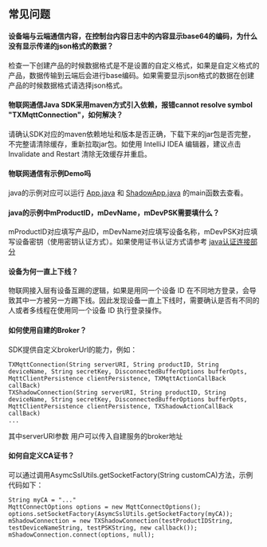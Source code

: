 ## 常见问题

#### 设备端与云端通信内容，在控制台内容日志中的内容显示base64的编码，为什么没有显示传递的json格式的数据？

检查一下创建产品的时候数据格式是不是设置的自定义格式，如果是自定义格式的产品，数据传输到云端后会进行base编码。如果需要显示json格式的数据在创建产品的时候数据格式请选择json格式。

#### 物联网通信Java SDK采用maven方式引入依赖，报错cannot resolve symbol "TXMqttConnection"，如何解决？

请确认SDK对应的maven依赖地址和版本是否正确，下载下来的jar包是否完整，不完整请清除缓存，重新拉取jar包。如使用 IntelliJ IDEA 编辑器，建议点击 Invalidate and Restart 清除无效缓存并重启。

#### 物联网通信有示例Demo吗

java的示例对应可以运行 [App.java](https://github.com/tencentyun/iot-device-java/blob/master/hub-device-java/src/main/java/com/tencent/iot/hub/device/java/App.java) 和 [ShadowApp.java](https://github.com/tencentyun/iot-device-java/blob/master/hub-device-java/src/main/java/com/tencent/iot/hub/device/java/ShadowApp.java) 的main函数去查看。

#### java的示例中mProductID，mDevName，mDevPSK需要填什么？

mProductID对应填写产品ID，mDevName对应填写设备名称，mDevPSK对应填写设备密钥（使用密钥认证方式）。如果使用证书认证方式请参考 [java认证连接部分](https://github.com/tencentyun/iot-device-java/blob/master/hub-device-java/README.md#认证连接)

#### 设备为何一直上下线？

物联网接入层有设备互踢的逻辑，如果是用同一个设备 ID 在不同地方登录，会导致其中一方被另一方踢下线。因此发现设备一直上下线时，需要确认是否有不同的人或者多线程在使用同一个设备 ID 执行登录操作。

#### 如何使用自建的Broker？

SDK提供自定义brokerUrl的能力，例如：
```
TXMqttConnection(String serverURI, String productID, String deviceName, String secretKey, DisconnectedBufferOptions bufferOpts, MqttClientPersistence clientPersistence, TXMqttActionCallBack callBack)
TXShadowConnection(String serverURI, String productID, String deviceName, String secretKey, DisconnectedBufferOptions bufferOpts, MqttClientPersistence clientPersistence, TXShadowActionCallBack callBack)
...
```
其中serverURI参数 用户可以传入自建服务的broker地址

#### 如何自定义CA证书？

可以通过调用AsymcSslUtils.getSocketFactory(String customCA)方法，示例代码如下：
```
String myCA = "..."
MqttConnectOptions options = new MqttConnectOptions();
options.setSocketFactory(AsymcSslUtils.getSocketFactory(myCA));
mShadowConnection = new TXShadowConnection(testProductIDString, testDeviceNameString, testPSKString, new callback());
mShadowConnection.connect(options, null);
```

